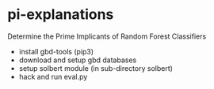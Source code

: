 # pi-explanations
Determine the Prime Implicants of Random Forest Classifiers

  * install gbd-tools (pip3)
  * download and setup gbd databases
  * setup solbert module (in sub-directory solbert)
  * hack and run eval.py
